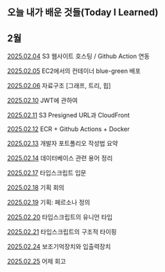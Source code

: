 ## 오늘 내가 배운 것들(Today I Learned)

## 2월

[2025.02.04](https://github.com/webplusangels/dylan-til/blob/main/Feb/2025-02-04.md) S3 웹사이트 호스팅 / Github Action 연동

[2025.02.05](https://github.com/webplusangels/dylan-til/blob/main/Feb/2025-02-05.md) EC2에서의 컨테이너 blue-green 배포

[2025.02.06](https://github.com/webplusangels/dylan-til/blob/main/Feb/2025-02-06.md) 자료구조 [그래프, 트리, 힙]

[2025.02.10](https://github.com/webplusangels/dylan-til/blob/main/Feb/2025-02-10.md) JWT에 관하여

[2025.02.11](https://github.com/webplusangels/dylan-til/blob/main/Feb/2025-02-11.md) S3 Presigned URL과 CloudFront

[2025.02.12](https://github.com/webplusangels/dylan-til/blob/main/Feb/2025-02-12.md) ECR + Github Actions + Docker

[2025.02.13](https://github.com/webplusangels/dylan-til/blob/main/Feb/2025-02-13.md) 개발자 포트폴리오 작성법 요약

[2025.02.14](https://github.com/webplusangels/dylan-til/blob/main/Feb/2025-02-14.md) 데이터베이스 관련 용어 정리

[2025.02.17](https://github.com/webplusangels/dylan-til/blob/main/Feb/2025-02-17.md) 타입스크립트 입문

[2025.02.18](https://github.com/webplusangels/dylan-til/blob/main/Feb/2025-02-18.md) 기획 회의

[2025.02.19](https://github.com/webplusangels/dylan-til/blob/main/Feb/2025-02-19.md) 기획: 페르소나 정의

[2025.02.20](https://github.com/webplusangels/dylan-til/blob/main/Feb/2025-02-20.md) 타입스크립트의 유니언 타입

[2025.02.21](https://github.com/webplusangels/dylan-til/blob/main/Feb/2025-02-21.md) 타입스크립트의 구조적 타이핑

[2025.02.24](https://github.com/webplusangels/dylan-til/blob/main/Feb/2025-02-24.md) 보조기억장치와 입출력장치

[2025.02.25](https://github.com/webplusangels/dylan-til/blob/main/Feb/2025-02-25.md) 어제 회고
